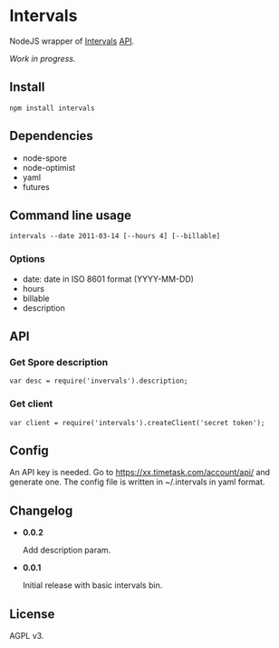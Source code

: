 # Intervals

NodeJS wrapper of [Intervals](http://www.myintervals.com) [API](http://www.myintervals.com/api/).

*Work in progress.*

## Install

    npm install intervals

## Dependencies

* node-spore
* node-optimist
* yaml
* futures

## Command line usage

`intervals --date 2011-03-14 [--hours 4] [--billable]`

### Options

*  date: date in ISO 8601 format (YYYY-MM-DD)
*  hours
*  billable
*  description

## API

### Get Spore description

    var desc = require('invervals').description;

### Get client

    var client = require('intervals').createClient('secret token');

## Config

An API key is needed. Go to https://xx.timetask.com/account/api/ and generate one.
The config file is written in ~/.intervals in yaml format.

## Changelog

* **0.0.2**

  Add description param.

* **0.0.1**

  Initial release with basic intervals bin.

## License

AGPL v3.
